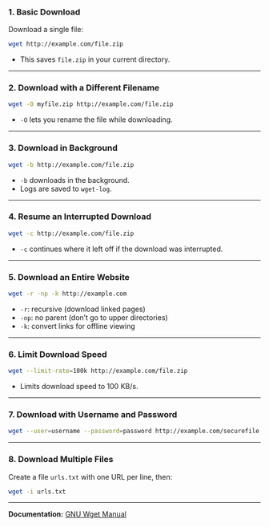 ### 1. **Basic Download**

Download a single file:

```bash
wget http://example.com/file.zip
```

* This saves `file.zip` in your current directory.

---

### 2. **Download with a Different Filename**

```bash
wget -O myfile.zip http://example.com/file.zip
```

* `-O` lets you rename the file while downloading.

---

### 3. **Download in Background**

```bash
wget -b http://example.com/file.zip
```

* `-b` downloads in the background.
* Logs are saved to `wget-log`.

---

### 4. **Resume an Interrupted Download**

```bash
wget -c http://example.com/file.zip
```

* `-c` continues where it left off if the download was interrupted.

---

### 5. **Download an Entire Website**

```bash
wget -r -np -k http://example.com
```

* `-r`: recursive (download linked pages)
* `-np`: no parent (don’t go to upper directories)
* `-k`: convert links for offline viewing

---

### 6. **Limit Download Speed**

```bash
wget --limit-rate=100k http://example.com/file.zip
```

* Limits download speed to 100 KB/s.

---

### 7. **Download with Username and Password**

```bash
wget --user=username --password=password http://example.com/securefile.zip
```

---

### 8. **Download Multiple Files**

Create a file `urls.txt` with one URL per line, then:

```bash
wget -i urls.txt
```

---

**Documentation:** [GNU Wget Manual](https://www.gnu.org/software/wget/manual/wget.html)


